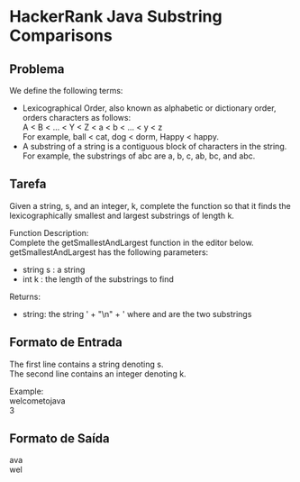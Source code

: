 # HackerRank Java Substring Comparisons

## Problema

We define the following terms: <br>

* Lexicographical Order, also known as alphabetic or dictionary order, orders characters as follows: <br>
A < B < ... < Y < Z < a < b < ... < y < z <br>
For example, ball < cat, dog < dorm, Happy < happy. <br> 
* A substring of a string is a contiguous block of characters in the string. For example, the substrings of abc are a, b, c, ab, bc, and abc. <br>

## Tarefa 

Given a string, s, and an integer, k, complete the function so that it finds the lexicographically smallest and largest substrings of length k. <br>

Function Description:  <br>
Complete the getSmallestAndLargest function in the editor below. <br>
getSmallestAndLargest has the following parameters: <br>
* string s : a string
* int k : the length of the substrings to find

Returns:<br> 
* string: the string ' + "\n" + ' where and are the two substrings

## Formato de Entrada

The first line contains a string denoting s. <br>
The second line contains an integer denoting k. <br>

Example: <br>
welcometojava <br>
3

## Formato de Saída

ava <br>
wel
